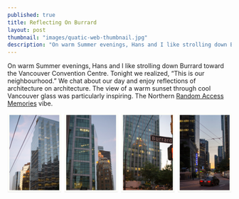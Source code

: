 ```yaml
---
published: true
title: Reflecting On Burrard
layout: post
thumbnail: "images/quatic-web-thumbnail.jpg"
description: "On warm Summer evenings, Hans and I like strolling down Burrard toward the Vancouver Convention Centre."
---
```

On warm Summer evenings, Hans and I like strolling down Burrard toward the Vancouver Convention Centre. Tonight we realized, “This is our neighbourhood.” We chat about our day and enjoy reflections of architecture on architecture. The view of a warm sunset through cool Vancouver glass was particularly inspiring. The Northern [Random Access Memories](http://www.randomaccessmemories.com/) vibe.

<img src="/images/quadtic-web.jpg" alt="4-up of photographs capturing reflections on Burrard Street" width="1220" />